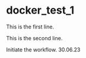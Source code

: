 # docker_test_1
This is the first line.


This is the second line.

Initiate the workflow. 30.06.23 
